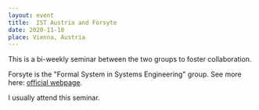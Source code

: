 ```yaml
---
layout: event
title:  IST Austria and Forsyte
date: 2020-11-18
place: Vienna, Austria
---
```


This is a bi-weekly seminar between the two groups to foster collaboration.

Forsyte is the "Formal System in Systems Engineering" group. See more here: [official webpage](https://forsyte.at/).

I usually attend this seminar. 